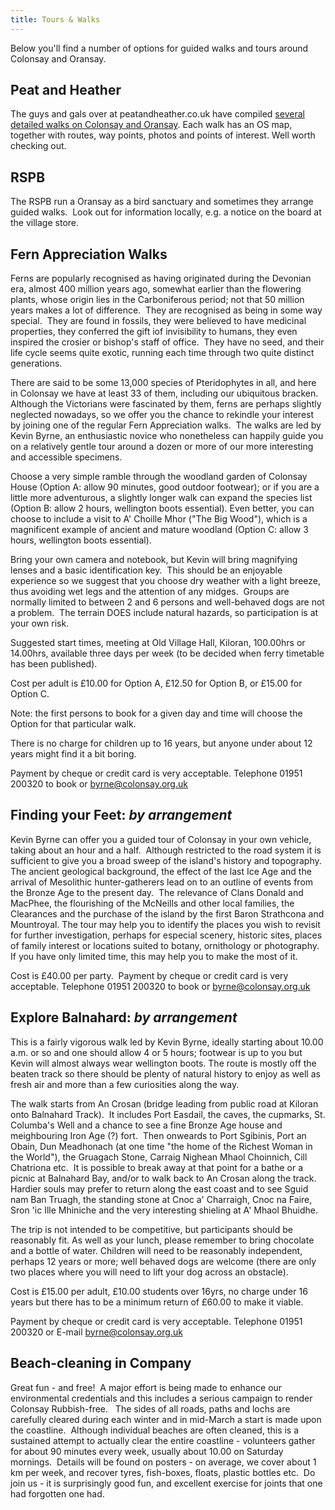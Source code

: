```yaml
---
title: Tours & Walks
---
```


Below you'll find a number of options for guided walks and tours around Colonsay and Oransay.

## Peat and Heather

The guys and gals over at peatandheather.co.uk have compiled <a href="http://peatandheather.co.uk/colonsay.shtm">several detailed walks on Colonsay and Oransay</a>. Each walk has an OS map, together with routes, way points, photos and points of interest. Well worth checking out.

## RSPB

The RSPB run a Oransay as a bird sanctuary and sometimes they arrange guided walks.  Look out for information locally, e.g. a notice on the board at the village store.

## Fern Appreciation Walks

Ferns are popularly recognised as having originated during the Devonian era, almost 400 million years ago, somewhat earlier than the flowering plants, whose origin lies in the Carboniferous period; not that 50 million years makes a lot of difference.  They are recognised as being in some way special.  They are found in fossils, they were believed to have medicinal properties, they conferred the gift iof invisibility to humans, they even inspired the crosier or bishop's staff of office.  They have no seed, and their life cycle seems quite exotic, running each time through two quite distinct generations.

There are said to be some 13,000 species of Pteridophytes in all, and here in Colonsay we have at least 33 of them, including our ubiquitous bracken.  Although the Victorians were fascinated by them, ferns are perhaps slightly neglected nowadays, so we offer you the chance to rekindle your interest by joining one of the regular Fern Appreciation walks.  The walks are led by Kevin Byrne, an enthusiastic novice who nonetheless can happily guide you on a relatively gentle tour around a dozen or more of our more interesting and accessible specimens.

Choose a very simple ramble through the woodland garden of Colonsay House (Option A: allow 90 minutes, good outdoor footwear); or if you are a little more adventurous, a slightly longer walk can expand the species list (Option B: allow 2 hours, wellington boots essential). Even better, you can choose to include a visit to A' Choille Mhor ("The Big Wood"), which is a magnificent example of ancient and mature woodland (Option C: allow 3 hours, wellington boots essential).

Bring your own camera and notebook, but Kevin will bring magnifying lenses and a basic identification key.  This should be an enjoyable experience so we suggest that you choose dry weather with a light breeze, thus avoiding wet legs and the attention of any midges.  Groups are normally limited to between 2 and 6 persons and well-behaved dogs are not a problem.  The terrain DOES include natural hazards, so participation is at your own risk.

Suggested start times, meeting at Old Village Hall, Kiloran, 100.00hrs or 14.00hrs, available three days per week (to be decided when ferry timetable has been published).

Cost per adult is £10.00 for Option A, £12.50 for Option B, or £15.00 for Option C.

Note: the first persons to book for a given day and time will choose the Option for that particular walk.

There is no charge for children up to 16 years, but anyone under about 12 years might find it a bit boring.

Payment by cheque or credit card is very acceptable. Telephone 01951 200320 to book or <a href="mailto:byrne@colonsay.org.uk">byrne@colonsay.org.uk</a>

## Finding your Feet: *by arrangement*

Kevin Byrne can offer you a guided tour of Colonsay in your own vehicle, taking about an hour and a half.  Although restricted to the road system it is sufficient to give you a broad sweep of the island's history and topography.  The ancient geological background, the effect of the last Ice Age and the arrival of Mesolithic hunter-gatherers lead on to an outline of events from the Bronze Age to the present day.  The relevance of Clans Donald and MacPhee, the flourishing of the McNeills and other local families, the Clearances and the purchase of the island by the first Baron Strathcona and Mountroyal. The tour may help you to identify the places you wish to revisit for further investigation, perhaps for especial scenery, historic sites, places of family interest or locations suited to botany, ornithology or photography.  If you have only limited time, this may help you to make the most of it.

Cost is £40.00 per party.  Payment by cheque or credit card is very acceptable. Telephone 01951 200320 to book or <a href="mailto:byrne@colonsay.org.uk">byrne@colonsay.org.uk</a>

## Explore Balnahard: *by arrangement*

This is a fairly vigorous walk led by Kevin Byrne, ideally starting about 10.00 a.m. or so and one should allow 4 or 5 hours; footwear is up to you but Kevin will almost always wear wellington boots. The route is mostly off the beaten track so there should be plenty of natural history to enjoy as well as fresh air and more than a few curiosities along the way.

The walk starts from An Crosan (bridge leading from public road at Kiloran onto Balnahard Track).  It includes Port Easdail, the caves, the cupmarks, St. Columba's Well and a chance to see a fine Bronze Age house and meighbouring Iron Age (?) fort.  Then onweards to Port Sgibinis, Port an Obain, Dun Meadhonach (at one time "the home of the Richest Woman in the World"), the Gruagach Stone, Carraig Nighean Mhaol Choinnich, Cill Chatriona etc.  It is possible to break away at that point for a bathe or a picnic at Balnahard Bay, and/or to walk back to An Crosan along the track.  Hardier souls may prefer to return along the east coast and to see Sguid nam Ban Truagh, the standing stone at Cnoc a' Charraigh, Cnoc na Faire, Sron 'ic Ille Mhiniche and the very interesting shieling at A' Mhaol Bhuidhe.

The trip is not intended to be competitive, but participants should be reasonably fit. As well as your lunch, please remember to bring chocolate and a bottle of water. Children will need to be reasonably independent, perhaps 12 years or more; well behaved dogs are welcome (there are only two places where you will need to lift your dog across an obstacle).

Cost is £15.00 per adult, £10.00 students over 16yrs, no charge under 16 years but there has to be a minimum return of £60.00 to make it viable.

Payment by cheque or credit card is very acceptable. Telephone 01951 200320 or E-mail <a href="mailto:byrne@colonsay.org.uk">byrne@colonsay.org.uk</a>

## Beach-cleaning in Company

Great fun - and free!  A major effort is being made to enhance our environmental credentials and this includes a serious campaign to render Colonsay Rubbish-free.   The sides of all roads, paths and lochs are carefully cleared during each winter and in mid-March a start is made upon the coastline.  Although individual beaches are often cleaned, this is a sustained attempt to actually clear the entire coastline - volunteers gather for about 90 minutes every week, usually about 10.00 on Saturday mornings.  Details will be found on posters - on average, we cover about 1 km per week, and recover tyres, fish-boxes, floats, plastic bottles etc.  Do join us - it is surprisingly good fun, and excellent exercise for joints that one had forgotten one had.